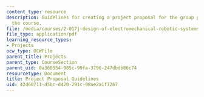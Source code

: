 ```yaml
---
content_type: resource
description: Guidelines for creating a project proposal for the group projects of
  the course.
file: /media/courses/2-017j-design-of-electromechanical-robotic-systems-fall-2009/42d60711d5bcd420291c98ae2a1f7267_MIT2_017JF09_proposal.pdf
file_type: application/pdf
learning_resource_types:
- Projects
ocw_type: OCWFile
parent_title: Projects
parent_type: CourseSection
parent_uid: 0a360554-985c-99fa-3796-247dbdb86c74
resourcetype: Document
title: Project Proposal Guidelines
uid: 42d60711-d5bc-d420-291c-98ae2a1f7267
---
```

